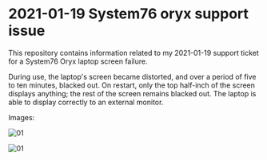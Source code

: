 # 2021-01-19 System76 oryx support issue

This repository contains information related to my 2021-01-19 support ticket for a System76 Oryx laptop screen failure.

During use, the laptop's screen became distorted, and over a period of five to ten minutes, blacked out. On restart, only the top half-inch of the screen displays anything; the rest of the screen remains blacked out. The laptop is able to display correctly to an external monitor.

Images:

![01](media/IMG_0617.png)

![01](media/IMG_0620.png)

